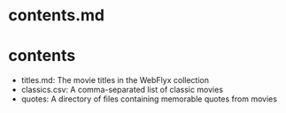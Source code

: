 # contents.md

# contents

* titles.md: The movie titles in the WebFlyx collection
* classics.csv: A comma-separated list of classic movies
* quotes: A directory of files containing memorable quotes from movies
